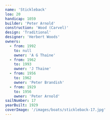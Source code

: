 ```yaml
---
name: 'Stickleback'
loa: 20
handicap: 1059
builder: 'Peter Arnold'
construction: 'Wood (Carvel)'
design: 'Traditional'
designer: 'Herbert Woods'
owners:
  - from: 1992
    to: null
    owner: 'A G Thaine'
  - from: 1962
    to: 1993
    owner: 'J Thaine'
  - from: 1956
    to: 1962
    owner: 'Peter Brandish'
  - from: 1929
    to: 1956
    owner: 'Peter Arnold'
sailNumber: 17
yearBuilt: 1929
coverImage: '/images/boats/stickleback-17.jpg'
---
```

